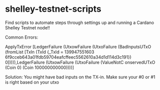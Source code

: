 # shelley-testnet-scripts

Find scripts to automate steps through settings up and running a Cardano Shelley Testnet node!!


Common Errors:

ApplyTxError [LedgerFailure (UtxowFailure (UtxoFailure (BadInputsUTxO (fromList [TxIn (TxId {_TxId = 139947551603
6f9cceb643a01fdb59704eafcffeec5562610a34d1d114d3c191}) 0])))),LedgerFailure (UtxowFailure (UtxoFailure (ValueNotC
onservedUTxO (Coin 0) (Coin 100000000000))))]

Solution: You might have bad inputs on the TX-in. Make sure your #0 or #1 is right based on your utxo
